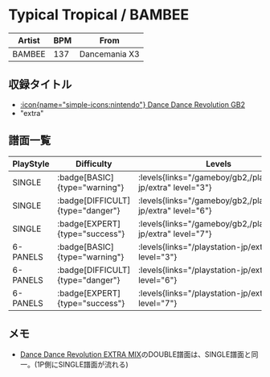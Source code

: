 # Typical Tropical / BAMBEE

|Artist|BPM|From|
|------|---|----|
|BAMBEE|137|Dancemania X3|

## 収録タイトル

- [:icon{name="simple-icons:nintendo"} Dance Dance Revolution GB2](/gameboy/gb2)
- "extra"

## 譜面一覧

|PlayStyle|Difficulty|Levels|Notes|Movie|
|---------|----------|------|-----|-----|
|SINGLE| :badge[BASIC]{type="warning"}| :levels{links="/gameboy/gb2,/playstation-jp/extra" level="3"}|145/0||
|SINGLE| :badge[DIFFICULT]{type="danger"}| :levels{links="/gameboy/gb2,/playstation-jp/extra" level="6"}|186/0||
|SINGLE| :badge[EXPERT]{type="success"}| :levels{links="/gameboy/gb2,/playstation-jp/extra" level="7"}|241/0||
|6-PANELS| :badge[BASIC]{type="warning"}| :levels{links="/playstation-jp/extra" level="3"}|145/0||
|6-PANELS| :badge[DIFFICULT]{type="danger"}| :levels{links="/playstation-jp/extra" level="6"}|186/0||
|6-PANELS| :badge[EXPERT]{type="success"}| :levels{links="/playstation-jp/extra" level="7"}|241/0||

## メモ

- [Dance Dance Revolution EXTRA MIX](/playstation-jp/extra)のDOUBLE譜面は、SINGLE譜面と同一。(1P側にSINGLE譜面が流れる)

